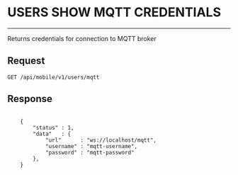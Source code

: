 # USERS SHOW MQTT CREDENTIALS
-----------

Returns credentials for connection to MQTT broker

## Request

    GET /api/mobile/v1/users/mqtt


## Response

```JSON5

    {
        "status" : 1,
        "data"   : {
            "url"      : "ws://localhost/mqtt",
            "username" : "mqtt-username",
            "password" : "mqtt-password"
        },
    }

```
